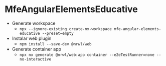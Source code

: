 # MfeAngularElementsEducative

- Generate workspace
  - `npx --ignore-existing create-nx-workspace mfe-angular-elements-educative --preset=empty`
- Instalar web plugin
  - `npm install --save-dev @nrwl/web`
- Generate container app
  - `npx nx generate @nrwl/web:app container --e2eTestRunner=none --no-interactive`
